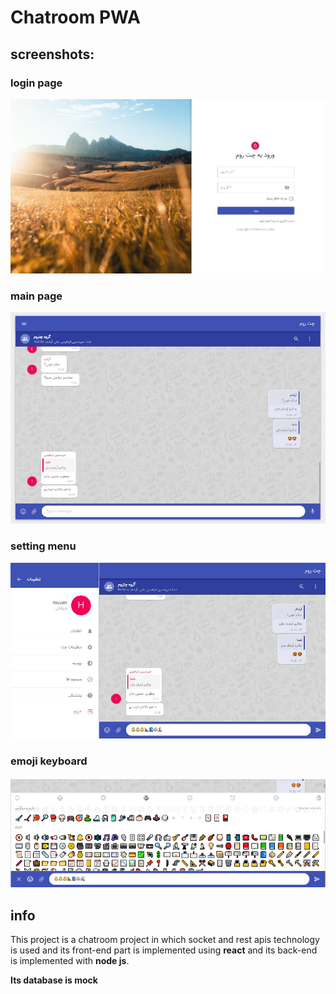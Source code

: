# Chatroom PWA

## screenshots:

### login page 
![login page](/screenshots/3.png)

### main page 
![login page](/screenshots/1.png)

### setting menu 
![login page](/screenshots/2.png)

### emoji keyboard 
![login page](/screenshots/4.png)

## info
This project is a chatroom project in which socket and rest apis technology is used and its front-end part is implemented using **react** and its back-end is implemented with **node js**.

**Its database is mock**
